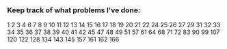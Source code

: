 ### Keep track of what problems I've done:
1
2
3
4
6
7
8
9
10
11
12
13
14
15
16
17 
18
19
20
21
22
24
25
26
27
29
31
32
33
34
35
36
37
38
39
40
41
42
45
47
48
49
51
57
61
64
68
71
72
83
90
99
107
120
122
128
134
143
145
157
161
162
166
